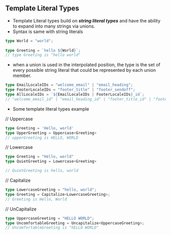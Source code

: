 ## Template Literal Types

* Template Literal types build on ***string literal types*** and have the ability to expand into many strings via unions.
* Syntax is same with string literals

```ts
type World = "world";
 
type Greeting = `hello ${World}`;
// type Greeting is "hello world"
```

* when a union is used in the interpolated position, the type is the set  of every possible string literal that could be represented by each union member.

```ts
type EmailLocaleIDs = "welcome_email" | "email_heading";
type FooterLocaleIDs = "footer_title" | "footer_sendoff";
type AllLocaleIDs = `${EmailLocaleIDs | FooterLocaleIDs}_id`;
// "welcome_email_id" | "email_heading_id" | "footer_title_id" | "footer_sendoff_id"

```

* Some template literal types example

//  Uppercase

```ts
type Greeting = 'Hello, world'
type UpperGreeting = Uppercase<Greeting>
// upperGreeting is HELLO, WORLD
```

// Lowercase

```ts
type Greeting = "Hello, world"
type QuietGreeting = Lowercase<Greeting>

// QuietGreeting is hello, world
```

// Capitalize

```ts
type LowercaseGreeting = "hello, world";
type Greeting = Capitalize<LowercaseGreeting>;
// Greeting is Hello, World
```

// UnCapitalize

```ts
type UppercaseGreeting = "HELLO WORLD";
type UncomfortableGreeting = Uncapitalize<UppercaseGreeting>;
// UncomfortableGreeting is "hELLO WORLD"
```